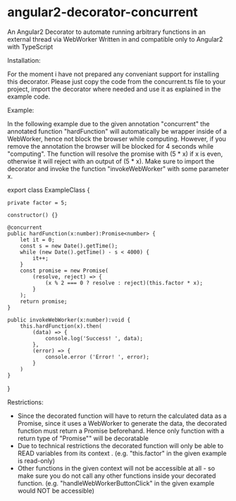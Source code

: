 # angular2-decorator-concurrent

An Angular2 Decorator to automate running arbitrary functions in an external thread via WebWorker
Written in and compatible only to Angular2 with TypeScript

Installation:

For the moment i have not prepared any conveniant support for installing this decorator.
Please just copy the code from the concurrent.ts file to your project, import the decorator where needed
and use it as explained in the example code.

Example:

In the following example due to the given annotation "concurrent" the annotated function "hardFunction"
will automatically be wrapper inside of a WebWorker, hence not block the browser while computing.
However, if you remove the annotation the browser will be blocked for 4 seconds while "computing".
The function will resolve the promise with (5 * x) if x is even, otherwise it will reject with an output of (5 * x).
Make sure to import the decorator and invoke the function "invokeWebWorker" with some parameter x.

export class ExampleClass {

	private factor = 5;

	constructor() {}

	@concurrent
	public hardFunction(x:number):Promise<number> {
		let it = 0;
		const s = new Date().getTime();
		while (new Date().getTime() - s < 4000) {
			it++;
		}
		const promise = new Promise(
			(resolve, reject) => {
				(x % 2 === 0 ? resolve : reject)(this.factor * x);
			}
		);
		return promise;
	}

	public invokeWebWorker(x:number):void {
		this.hardFunction(x).then(
			(data) => {
				console.log('Success! ', data);
			},
			(error) => {
				console.error ('Error! ', error);
			}
		)
	}

}


Restrictions:

- Since the decorated function will have to return the calculated data as a Promise, since it uses
  a WebWorker to generate the data, the decorated function must return a Promise beforehand.
  Hence only function with a return type of "Promise<any>"" will be decoratable
- Due to technical restrictions the decorated function will only be able to READ variables from its
  context .
  (e.g. "this.factor" in the given example is read-only)
- Other functions in the given context will not be accessible at all - so make sure you
  do not call any other functions inside your decorated function.
  (e.g. "handleWebWorkerButtonClick" in the given example would NOT be accessible)